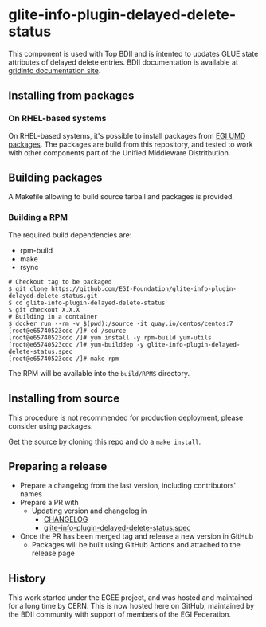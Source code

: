 # glite-info-plugin-delayed-delete-status

This component is used with Top BDII and is intented to updates GLUE state
attributes of delayed delete entries.
BDII documentation is available at
[gridinfo documentation site](https://gridinfo-documentation.readthedocs.io/).

## Installing from packages

### On RHEL-based systems

On RHEL-based systems, it's possible to install packages from [EGI UMD
packages](https://go.egi.eu/umd). The packages are build from this repository,
and tested to work with other components part of the Unified Middleware
Distritbution.

## Building packages

A Makefile allowing to build source tarball and packages is provided.

### Building a RPM

The required build dependencies are:

- rpm-build
- make
- rsync

```shell
# Checkout tag to be packaged
$ git clone https://github.com/EGI-Foundation/glite-info-plugin-delayed-delete-status.git
$ cd glite-info-plugin-delayed-delete-status
$ git checkout X.X.X
# Building in a container
$ docker run --rm -v $(pwd):/source -it quay.io/centos/centos:7
[root@e65740523cdc /]# cd /source
[root@e65740523cdc /]# yum install -y rpm-build yum-utils
[root@e65740523cdc /]# yum-builddep -y glite-info-plugin-delayed-delete-status.spec
[root@e65740523cdc /]# make rpm
```

The RPM will be available into the `build/RPMS` directory.

## Installing from source

This procedure is not recommended for production deployment, please consider
using packages.

Get the source by cloning this repo and do a `make install`.

## Preparing a release

- Prepare a changelog from the last version, including contributors' names
- Prepare a PR with
  - Updating version and changelog in
    - [CHANGELOG](CHANGELOG)
    - [glite-info-plugin-delayed-delete-status.spec](glite-info-plugin-delayed-delete-status.spec)
- Once the PR has been merged tag and release a new version in GitHub
  - Packages will be built using GitHub Actions and attached to the release page

## History

This work started under the EGEE project, and was hosted and maintained for a
long time by CERN. This is now hosted here on GitHub, maintained by the BDII
community with support of members of the EGI Federation.
